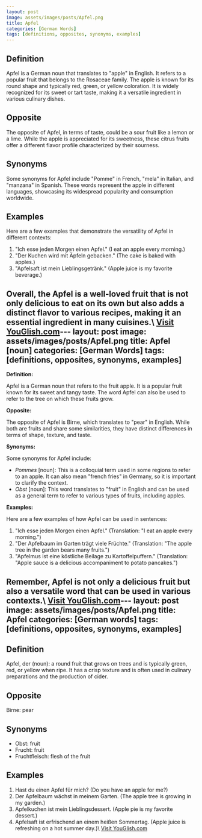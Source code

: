 ```yaml
---
layout: post
image: assets/images/posts/Apfel.png
title: Apfel
categories: [German Words]
tags: [definitions, opposites, synonyms, examples]
---
```


## Definition
Apfel is a German noun that translates to "apple" in English. It refers to a popular fruit that belongs to the Rosaceae family. The apple is known for its round shape and typically red, green, or yellow coloration. It is widely recognized for its sweet or tart taste, making it a versatile ingredient in various culinary dishes.

## Opposite
The opposite of Apfel, in terms of taste, could be a sour fruit like a lemon or a lime. While the apple is appreciated for its sweetness, these citrus fruits offer a different flavor profile characterized by their sourness.

## Synonyms
Some synonyms for Apfel include "Pomme" in French, "mela" in Italian, and "manzana" in Spanish. These words represent the apple in different languages, showcasing its widespread popularity and consumption worldwide.

## Examples
Here are a few examples that demonstrate the versatility of Apfel in different contexts:

1. "Ich esse jeden Morgen einen Apfel." (I eat an apple every morning.)
2. "Der Kuchen wird mit Äpfeln gebacken." (The cake is baked with apples.)
3. "Apfelsaft ist mein Lieblingsgetränk." (Apple juice is my favorite beverage.)

Overall, the Apfel is a well-loved fruit that is not only delicious to eat on its own but also adds a distinct flavor to various recipes, making it an essential ingredient in many cuisines.\ <a id="yg-widget-0" class="youglish-widget" data-query="Apfel" data-lang="german" data-components="8412" data-auto-start="0" data-bkg-color="theme_light" data-title="How%20to%20pronounce%20Apfel%20in%20German"  rel="nofollow" href="https://youglish.com">Visit YouGlish.com</a><script async src="https://youglish.com/public/emb/widget.js" charset="utf-8"></script>---
layout: post
image: assets/images/posts/Apfel.png
title: Apfel [noun]
categories: [German Words]
tags: [definitions, opposites, synonyms, examples]
---

**Definition:**

Apfel is a German noun that refers to the fruit apple. It is a popular fruit known for its sweet and tangy taste. The word Apfel can also be used to refer to the tree on which these fruits grow.

**Opposite:**

The opposite of Apfel is Birne, which translates to "pear" in English. While both are fruits and share some similarities, they have distinct differences in terms of shape, texture, and taste.

**Synonyms:**

Some synonyms for Apfel include:

- *Pommes* [noun]: This is a colloquial term used in some regions to refer to an apple. It can also mean "french fries" in Germany, so it is important to clarify the context.
- *Obst* [noun]: This word translates to "fruit" in English and can be used as a general term to refer to various types of fruits, including apples.

**Examples:**

Here are a few examples of how Apfel can be used in sentences:

1. "Ich esse jeden Morgen einen Apfel." (Translation: "I eat an apple every morning.")
2. "Der Apfelbaum im Garten trägt viele Früchte." (Translation: "The apple tree in the garden bears many fruits.")
3. "Apfelmus ist eine köstliche Beilage zu Kartoffelpuffern." (Translation: "Apple sauce is a delicious accompaniment to potato pancakes.")

Remember, Apfel is not only a delicious fruit but also a versatile word that can be used in various contexts.\ <a id="yg-widget-0" class="youglish-widget" data-query="Apfel" data-lang="german" data-components="8412" data-auto-start="0" data-bkg-color="theme_light" data-title="How%20to%20pronounce%20Apfel%20in%20German"  rel="nofollow" href="https://youglish.com">Visit YouGlish.com</a><script async src="https://youglish.com/public/emb/widget.js" charset="utf-8"></script>---
layout: post
image: assets/images/posts/Apfel.png
title: Apfel
categories: [German words]
tags: [definitions, opposites, synonyms, examples]
---

## Definition
Apfel, der (noun): a round fruit that grows on trees and is typically green, red, or yellow when ripe. It has a crisp texture and is often used in culinary preparations and the production of cider.

## Opposite
Birne: pear

## Synonyms
- Obst: fruit
- Frucht: fruit
- Fruchtfleisch: flesh of the fruit

## Examples
1. Hast du einen Apfel für mich? (Do you have an apple for me?)
2. Der Apfelbaum wächst in meinem Garten. (The apple tree is growing in my garden.)
3. Apfelkuchen ist mein Lieblingsdessert. (Apple pie is my favorite dessert.)
4. Apfelsaft ist erfrischend an einem heißen Sommertag. (Apple juice is refreshing on a hot summer day.)\ <a id="yg-widget-0" class="youglish-widget" data-query="Apfel" data-lang="german" data-components="8412" data-auto-start="0" data-bkg-color="theme_light" data-title="How%20to%20pronounce%20Apfel%20in%20German"  rel="nofollow" href="https://youglish.com">Visit YouGlish.com</a><script async src="https://youglish.com/public/emb/widget.js" charset="utf-8"></script>